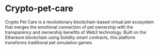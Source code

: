 # Crypto-pet-care
Crypto Pet Care is a revolutionary blockchain-based virtual pet ecosystem that merges the emotional connection of pet ownership with the transparency and ownership benefits of Web3 technology. Built on the Ethereum blockchain using Solidity smart contracts, this platform transforms traditional pet simulation games.
